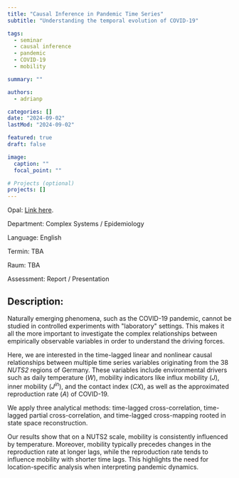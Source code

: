 ```yaml
---
title: "Causal Inference in Pandemic Time Series"
subtitle: "Understanding the temporal evolution of COVID-19"

tags:
  - seminar
  - causal inference
  - pandemic
  - COVID-19
  - mobility

summary: ""

authors:
  - adrianp

categories: []
date: "2024-09-02"
lastMod: "2024-09-02"

featured: true
draft: false

image:
  caption: ""
  focal_point: ""

# Projects (optional)
projects: []
---
```


Opal: <a href="#" target="_blank">Link here</a>.

Department: Complex Systems / Epidemiology

Language: English

Termin: TBA

Raum: TBA

Assessment: Report / Presentation

## Description:

Naturally emerging phenomena, such as the COVID-19 pandemic, cannot be studied in controlled experiments with "laboratory" settings. This makes it all the more important to investigate the complex relationships between empirically observable variables in order to understand the driving forces.

Here, we are interested in the time-lagged linear and nonlinear causal relationships between multiple time series variables originating from the 38 _NUTS2_ regions of Germany. These variables include environmental drivers such as daily temperature ($W$), mobility indicators like influx mobility ($J$), inner mobility ($J^{in}$), and the contact index ($CX$), as well as the approximated reproduction rate ($A$) of COVID-19.

We apply three analytical methods: time-lagged cross-correlation, time-lagged partial cross-correlation, and time-lagged cross-mapping rooted in state space reconstruction.

Our results show that on a NUTS2 scale, mobility is consistently influenced by temperature. Moreover, mobility typically precedes changes in the reproduction rate at longer lags, while the reproduction rate tends to influence mobility with shorter time lags. This highlights the need for location-specific analysis when interpreting pandemic dynamics.
